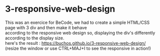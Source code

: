 # 3-responsive-web-design  
This was an exercice for BeCode, we had to create a simple HTML/CSS page with 3 div and then make it behave   
according to the responsive web design so, displaying the div's differently according to the display size.   
here's the result : https://buchos.github.io/3-responsive-web-design/       
(resize the window or use CTRL+MAJ+I to see the responsive in action!)
